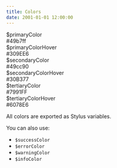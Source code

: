 ```yaml
---
title: Colors
date: 2001-01-01 12:00:00
---
```


<div class="row">
  <div class="palette palette--primary col-xs-12 col-md-4">
    <div class="palette__color"></div>
    <div class="row">
      <div class="palette__colorGroup col-xs">
        <div class="palette__name">$primaryColor</div>
        <div class="palette__hex">#49b7ff</div>
      </div>
      <div class="palette__colorGroup col-xs">
        <div class="palette__name">$primaryColorHover</div>
        <div class="palette__hex">#309EE6</div>
      </div>
    </div>
  </div>

  <div class="palette palette--secondary col-xs-12 col-md-4">
    <div class="palette__color"></div>
    <div class="row">
      <div class="palette__colorGroup col-xs">
        <div class="palette__name">$secondaryColor</div>
        <div class="palette__hex">#49cc90</div>
      </div>
      <div class="palette__colorGroup col-xs">
        <div class="palette__name">$secondaryColorHover</div>
        <div class="palette__hex">#30B377</div>
      </div>
    </div>
  </div>

  <div class="palette palette--tertiary col-xs-12 col-md-4">
    <div class="palette__color"></div>
    <div class="row">
      <div class="palette__colorGroup col-xs">
        <div class="palette__name">$tertiaryColor</div>
        <div class="palette__hex">#7991FF</div>
      </div>
      <div class="palette__colorGroup col-xs">
        <div class="palette__name">$tertiaryColorHover</div>
        <div class="palette__hex">#6078E6</div>
      </div>
    </div>
  </div>
</div>

All colors are exported as Stylus variables.

You can also use:

- `$successColor`
- `$errorColor`
- `$warningColor`
- `$infoColor`

